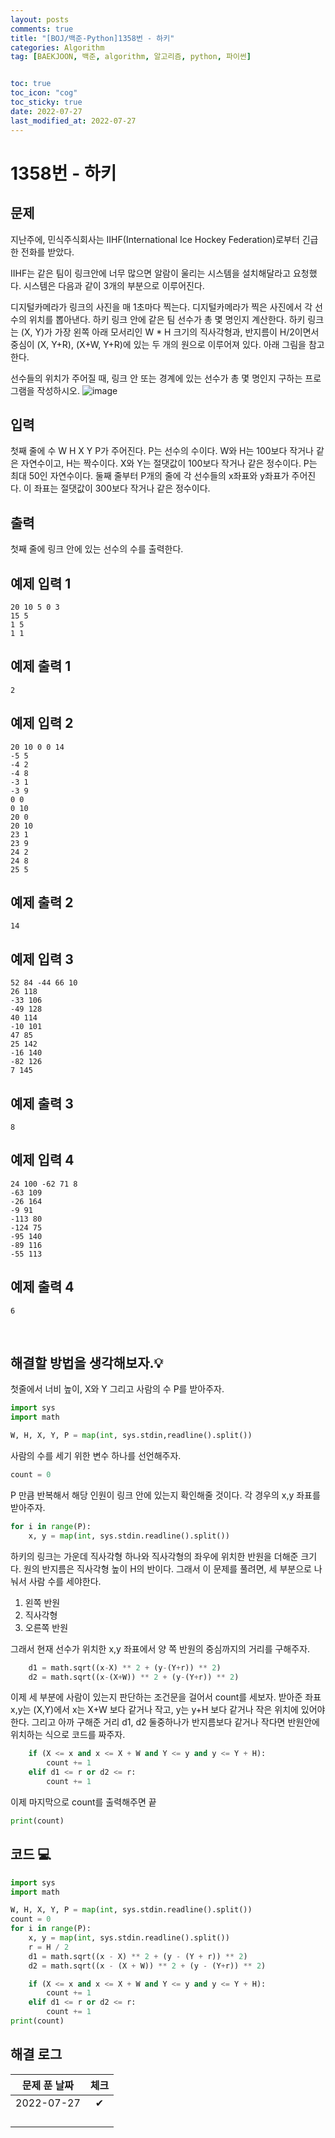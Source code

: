 ```yaml
---
layout: posts
comments: true
title: "[BOJ/백준-Python]1358번 - 하키"
categories: Algorithm
tag: [BAEKJOON, 백준, algorithm, 알고리즘, python, 파이썬]


toc: true
toc_icon: "cog"
toc_sticky: true
date: 2022-07-27
last_modified_at: 2022-07-27
---
```




# 1358번 - 하키



## 문제
지난주에, 민식주식회사는 IIHF(International Ice Hockey Federation)로부터 긴급한 전화를 받았다.

IIHF는 같은 팀이 링크안에 너무 많으면 알람이 울리는 시스템을 설치해달라고 요청했다. 시스템은 다음과 같이 3개의 부분으로 이루어진다.

디지털카메라가 링크의 사진을 매 1초마다 찍는다.
디지털카메라가 찍은 사진에서 각 선수의 위치를 뽑아낸다.
하키 링크 안에 같은 팀 선수가 총 몇 명인지 계산한다.
하키 링크는 (X, Y)가 가장 왼쪽 아래 모서리인 W * H 크기의 직사각형과, 반지름이 H/2이면서 중심이 (X, Y+R), (X+W, Y+R)에 있는 두 개의 원으로 이루어져 있다. 아래 그림을 참고한다.

선수들의 위치가 주어질 때, 링크 안 또는 경계에 있는 선수가 총 몇 명인지 구하는 프로그램을 작성하시오.
![image](https://upload.acmicpc.net/6f83923c-f223-4005-b69e-7a7a3365d51c/-/preview/)


## 입력
첫째 줄에 수 W H X Y P가 주어진다. P는 선수의 수이다. W와 H는 100보다 작거나 같은 자연수이고, H는 짝수이다. X와 Y는 절댓값이 100보다 작거나 같은 정수이다. P는 최대 50인 자연수이다. 둘째 줄부터 P개의 줄에 각 선수들의 x좌표와 y좌표가 주어진다. 이 좌표는 절댓값이 300보다 작거나 같은 정수이다.


## 출력

첫째 줄에 링크 안에 있는 선수의 수를 출력한다.





## 예제 입력 1 

```
20 10 5 0 3
15 5
1 5
1 1
```



## 예제 출력 1

```
2
```

## 예제 입력 2

```
20 10 0 0 14
-5 5
-4 2
-4 8
-3 1
-3 9
0 0
0 10
20 0
20 10
23 1
23 9
24 2
24 8
25 5
```



## 예제 출력 2

```
14
```

## 예제 입력 3

```
52 84 -44 66 10
26 118
-33 106
-49 128
40 114
-10 101
47 85
25 142
-16 140
-82 126
7 145
```



## 예제 출력 3

```
8
```

## 예제 입력 4

```
24 100 -62 71 8
-63 109
-26 164
-9 91
-113 80
-124 75
-95 140
-89 116
-55 113
```



## 예제 출력 4

```
6
```



<Br>

##  해결할 방법을 생각해보자.💡
첫줄에서 너비 높이, X와 Y 그리고 사람의 수 P를 받아주자.
```python
import sys
import math

W, H, X, Y, P = map(int, sys.stdin,readline().split())
```
사람의 수를 세기 위한 변수 하나를 선언해주자.
```python
count = 0
```
P 만큼 반복해서 해당 인원이 링크 안에 있는지 확인해줄 것이다.
각 경우의 x,y 좌표를 받아주자.
```python
for i in range(P):
    x, y = map(int, sys.stdin.readline().split())
```
하키의 링크는 가운데 직사각형 하나와 직사각형의 좌우에 위치한 반원을 더해준 크기다.
원의 반지름은 직사각형 높이 H의 반이다.
그래서 이 문제를 풀려면, 세 부분으로 나눠서 사람 수를 세야한다.
1. 왼쪽 반원
2. 직사각형
3. 오른쪽 반원

그래서 현재 선수가 위치한 x,y 좌표에서 양 쪽 반원의 중심까지의 거리를 구해주자.
```python
    d1 = math.sqrt((x-X) ** 2 + (y-(Y+r)) ** 2)
    d2 = math.sqrt((x-(X+W)) ** 2 + (y-(Y+r)) ** 2)
```
이제 세 부분에 사람이 있는지 판단하는 조건문을 걸어서 count를 세보자.
받아준 좌표 x,y는 (X,Y)에서 x는 X+W 보다 같거나 작고, y는 y+H 보다 같거나 작은 위치에 있어야 한다.
그리고 아까 구해준 거리 d1, d2 둘중하나가 반지름보다 같거나 작다면 반원안에 위치하는 식으로 코드를 짜주자.
```python
    if (X <= x and x <= X + W and Y <= y and y <= Y + H):
        count += 1
    elif d1 <= r or d2 <= r:
        count += 1
```
이제 마지막으로 count를 출력해주면 끝
```python
print(count)
```





## 코드 💻

```python
import sys
import math

W, H, X, Y, P = map(int, sys.stdin.readline().split())
count = 0
for i in range(P):
    x, y = map(int, sys.stdin.readline().split())
    r = H / 2
    d1 = math.sqrt((x - X) ** 2 + (y - (Y + r)) ** 2)
    d2 = math.sqrt((x - (X + W)) ** 2 + (y - (Y+r)) ** 2)

    if (X <= x and x <= X + W and Y <= y and y <= Y + H):
        count += 1
    elif d1 <= r or d2 <= r:
        count += 1
print(count) 
```





## 해결 로그 

| 문제 푼 날짜 | 체크 |
| :----------: | :--: |
|  2022-07-27  |  ✔   |
|              |      |
|              |      |
|              |      |
|              |      |



